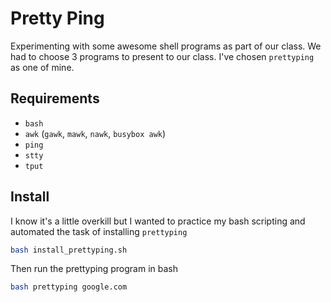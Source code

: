 # Pretty Ping

Experimenting with some awesome shell programs as part of our class. We had to choose 3 programs to present to our class. I've chosen `prettyping` as one of mine.

## Requirements

- `bash`
- `awk` (`gawk`, `mawk`, `nawk`, `busybox awk`)
- `ping`
- `stty`
- `tput`

## Install

I know it's a little overkill but I wanted to practice my bash scripting and automated the task of installing `prettyping`

```bash
bash install_prettyping.sh
```

Then run the prettyping program in bash

```bash
bash prettyping google.com
```